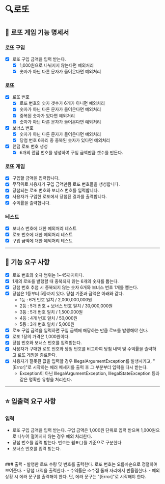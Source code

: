 # 🔍로또

## 📣 로또 게임 기능 명세서

### 로또 구입

- [x] 로또 구입 금액을 입력 받는다.
   - [x] 1,000원으로 나눠지지 않는다면 예외처리
   - [x] 숫자가 아닌 다른 문자가 들어온다면 예외처리

### 로또

- [x] 로또 번호
  - [x] 로또 번호의 숫자 갯수가 6개가 아니면 예외처리
  - [x] 숫자가 아닌 다른 문자가 들어온다면 예외처리
  - [x] 중복된 숫자가 있다면 예외처리
  - [x] 숫자가 아닌 다른 문자가 들어온다면 예외처리
- [x] 보너스 번호
  - [x] 숫자가 아닌 다른 문자가 들어온다면 예외처리
  - [x] 당첨 번호 6자리 중 중복된 숫자가 있다면 예외처리
- [x] 랜덤 로또 번호 생성
  - [x] 6개의 랜덤 번호를 생성하여 구입 금액만큼 갯수를 만든다.

### 로또 게임

- [x] 구입할 금액을 입력합니다.
- [x] 무작위로 사용자가 구입 금액만큼 로또 번호들을 생성합니다.
- [x] 당첨되는 로또 번호와 보너스 번호를 입력합니다.
- [x] 사용자가 구입한 로또에서 당첨된 결과를 출력합니다.
- [x] 수익률을 출력합니다.

### 테스트

- [x] 보너스 번호에 대한 예외처리 테스트
- [x] 로또 번호에 대한 예외처리 테스트
- [x] 구입 금액에 대한 예외처리 테스트

---


## 🚀 기능 요구 사항

- [x] 로또 번호의 숫자 범위는 1~45까지이다.
- [x] 1개의 로또를 발행할 때 중복되지 않는 6개의 숫자를 뽑는다.
- [x] 당첨 번호 추첨 시 중복되지 않는 숫자 6개와 보너스 번호 1개를 뽑는다.
- [x] 당첨은 1등부터 5등까지 있다. 당첨 기준과 금액은 아래와 같다.
   - 1등 : 6개 번호 일치 / 2,000,000,000원
   - 2등 : 5개 번호 + 보너스 번호 일치 / 30,000,000원
   - 3등 : 5개 번호 일치 / 1,500,000원
   - 4등 : 4개 번호 일치 / 50,000원
   - 5등 : 3개 번호 일치 / 5,000원
- [x] 로또 구입 금액을 입력하면 구입 금액에 해당하는 만큼 로또를 발행해야 한다.
- [x] 로또 1장의 가격은 1,000원이다.
- [x] 당첨 번호와 보너스 번호를 입력받는다.
- [x] 사용자가 구매한 로또 번호와 당첨 번호를 비교하여 당첨 내역 및 수익률을 출력하고 로또 게임을 종료한다.
- [x] 사용자가 잘못된 값을 입력할 경우 IllegalArgumentException를 발생시키고, "[Error]"로 시작하는 에러 메세지를 출력 후 그 부분부터 입력을 다시 받는다.
   - Exception이 아닌 IllegalArgumentException, IllegalStateException 등과 같은 명확한 유형을 처리한다.
---

## ⭐ 입출력 요구 사항

### 입력
- 로또 구입 금액을 입력 받는다. 구입 금액은 1,000원 단위로 입력 받으며 1,000원으로 나누어 떨어지지 않는 경우 예외 처리한다.
- 당첨 번호를 입력 받는다. 번호는 쉼표(,)를 기준으로 구분한다
- 보너스 번호를 입력 받는다.
<br>
### 출력
- 발행한 로또 수량 및 번호를 출력한다. 로또 번호는 오름차순으로 정렬하여 보여준다.
- 당첨 내역을 출력한다.
- 수익률은 소수점 둘째 자리에서 반올림한다.
- 예외 상황 시 에러 문구를 출력해야 한다. 단, 에러 문구는 "[Error]"로 시작해야 한다.


